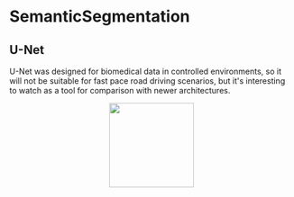# SemanticSegmentation

## U-Net

U-Net was designed for biomedical data in controlled environments, so it will not be suitable for fast pace road driving scenarios, but it's interesting to watch as a tool for comparison with newer architectures.

<p align="center">
  <img src="https://user-images.githubusercontent.com/81184255/219595204-d18d37e6-51a5-4089-b3e8-ad57bea2d9c3.gif" with = "300" height = "150" />
</p>
